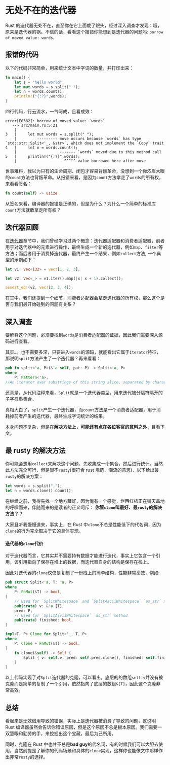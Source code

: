 # 无处不在的迭代器

Rust 的迭代器无处不在，直至你在它上面栽了跟头，经过深入调查才发现：哦，原来是迭代器的锅。不信的话，看看这个报错你能想到是迭代器的问题吗: `borrow of moved value: words`.

## 报错的代码

以下的代码非常简单，用来统计文本中字词的数量，并打印出来：

```rust
fn main() {
    let s = "hello world";
    let mut words = s.split(" ");
    let n = words.count();
    println!("{:?}",words);
}
```

四行代码，行云流水，一气呵成，且看成效：

```console
error[E0382]: borrow of moved value: `words`
   --> src/main.rs:5:21
    |
3   |     let mut words = s.split(" ");
    |         --------- move occurs because `words` has type `std::str::Split<'_, &str>`, which does not implement the `Copy` trait
4   |     let n = words.count();
    |                   ------- `words` moved due to this method call
5   |     println!("{:?}",words);
    |                     ^^^^^ value borrowed here after move
```

世事难料，我以为只有的生命周期、闭包才容易背叛革命，没想到一个你浓眉大眼的`count`方法也背叛革命。从报错来看，是因为`count`方法拿走了`words`的所有权，来看看签名：

```rust
fn count(self) -> usize
```

从签名来看，编译器的报错是正确的，但是为什么？为什么一个简单的标准库`count`方法就敢拿走所有权？

## 迭代器回顾

在[迭代器](https://course.rs/advance/functional-programing/iterator.html#消费者与适配器)章节中，我们曾经学习过两个概念：迭代器适配器和消费者适配器，前者用于对迭代器中的元素进行操作，最终生成一个新的迭代器，例如`map`、`filter`等方法；而后者用于消费掉迭代器，最终产生一个结果，例如`collect`方法, 一个典型的示例如下：

```rust
let v1: Vec<i32> = vec![1, 2, 3];

let v2: Vec<_> = v1.iter().map(|x| x + 1).collect();

assert_eq!(v2, vec![2, 3, 4]);
```

在其中，我们还提到一个细节，消费者适配器会拿走迭代器的所有权，那么这个是否与我们最开始碰到的问题有关系？

## 深入调查

要解释这个问题，必须要找到`words`是消费者适配器的证据，因此我们需要深入源码进行查看。

其实。。也不需要多深，只要进入`words`的源码，就能看出它属于`Iterator`特征，那说明`split`方法产生了一个迭代器？再来看看：

```rust
pub fn split<'a, P>(&'a self, pat: P) -> Split<'a, P>
where
    P: Pattern<'a>,
//An iterator over substrings of this string slice, separated by characters matched by a pattern.
```

还真是，从代码注释来看，`Split`就是一个迭代器类型，用来迭代被分隔符隔开的子字符串集合。

真相大白了，`split`产生一个迭代器，而`count`方法是一个消费者适配器，用于消耗掉前者产生的迭代器，最终生成字词统计的结果。

本身问题不复杂，但是在**解决方法上，可能还有点在各位客官的意料之外**，且看下文。

## 最 rusty 的解决方法

你可能会想用`collect`来解决这个问题，先收集成一个集合，然后进行统计。当然此方法完全可行，但是很不`rusty`(很符合 rust 规范、潮流的意思)，以下给出最`rusty`的解决方案：

```rust
let words = s.split(",");
let n = words.clone().count();
```

在继续之前，我得先找一个地方藏好，因为俺有一个感觉，烂西红柿正在铺天盖地的呼啸而来，伴随而来的是读者的正义呵斥：
**你管`clone`叫最好、最`rusty`的解决方法？？**

大家且听我慢慢道来，事实上，在 Rust 中`clone`不总是性能低下的代名词，因为`clone`的行为完全取决于它的具体实现。

#### 迭代器的`clone`代价

对于迭代器而言，它其实并不需要持有数据才能进行迭代，事实上它包含一个引用，该引用指向了保存在堆上的数据，而迭代器自身的结构是保存在栈上。

因此对迭代器的`clone`仅仅是复制了一份栈上的简单结构，性能非常高效，例如:

```rust
pub struct Split<'a, T: 'a, P>
where
    P: FnMut(&T) -> bool,
{
    // Used for `SplitWhitespace` and `SplitAsciiWhitespace` `as_str` methods
    pub(crate) v: &'a [T],
    pred: P,
    // Used for `SplitAsciiWhitespace` `as_str` method
    pub(crate) finished: bool,
}

impl<T, P> Clone for Split<'_, T, P>
where
    P: Clone + FnMut(&T) -> bool,
{
    fn clone(&self) -> Self {
        Split { v: self.v, pred: self.pred.clone(), finished: self.finished }
    }
}
```

以上代码实现了对`Split`迭代器的克隆，可以看出，底层的的数组`self.v`并没有被克隆而是简单的复制了一个引用，依然指向了底层的数组`&[T]`，因此这个克隆非常高效。

## 总结

看起来是无效借用导致的错误，实际上是迭代器被消费了导致的问题，这说明 Rust 编译器虽然会告诉你错误原因，但是这个原因不总是根本原因。我们需要一双慧眼和勤劳的手，来挖掘出这个宝藏，最后为己所用。

同时，克隆在 Rust 中也并不总是**bad guy**的代名词，有的时候我们可以大胆去使用，当然前提是了解你的代码场景和具体的`clone`实现，这样你也能像文中那样作出非常`rusty`的选择。

